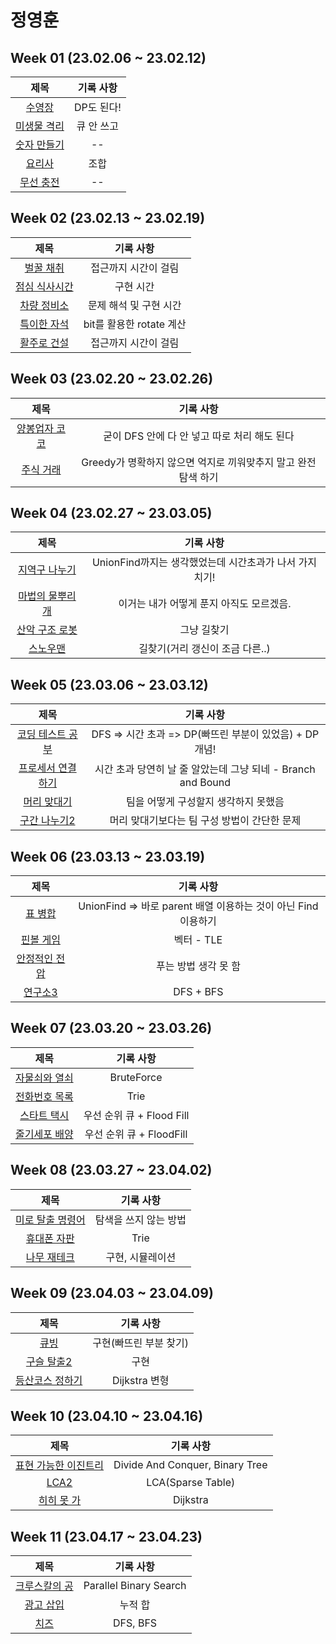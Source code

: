 # 정영훈
## Week 01 (23.02.06 ~ 23.02.12)
| 제목 | 기록 사항 |
| :---: | :---: | 
| [수영장](https://swexpertacademy.com/main/code/problem/problemDetail.do?contestProbId=AV5PpFQaAQMDFAUq) | DP도 된다! |
| [미생물 격리](https://swexpertacademy.com/main/code/problem/problemDetail.do?contestProbId=AV597vbqAH0DFAVl) | 큐 안 쓰고 |
| [숫자 만들기](https://swexpertacademy.com/main/code/problem/problemDetail.do?contestProbId=AWIeRZV6kBUDFAVH) | -- |
| [요리사](https://swexpertacademy.com/main/code/problem/problemDetail.do?contestProbId=AWIeUtVakTMDFAVH) | 조합 |
| [무선 충전](https://swexpertacademy.com/main/code/problem/problemDetail.do?contestProbId=AWXRDL1aeugDFAUo) | -- |

## Week 02 (23.02.13 ~ 23.02.19)
| 제목 | 기록 사항 |
| :---: | :---: |
| [벌꿀 채취](https://swexpertacademy.com/main/code/problem/problemDetail.do?contestProbId=AV5V4A46AdIDFAWu) | 접근까지 시간이 걸림 |
| [점심 식사시간](https://swexpertacademy.com/main/code/problem/problemDetail.do?contestProbId=AV5-BEE6AK0DFAVl) | 구현 시간 |
| [차량 정비소](https://swexpertacademy.com/main/code/problem/problemDetail.do?contestProbId=AV6c6bgaIuoDFAXy) | 문제 해석 및 구현 시간 |
| [특이한 자석](https://swexpertacademy.com/main/code/problem/problemDetail.do?contestProbId=AWIeV9sKkcoDFAVH) | bit를 활용한 rotate 계산 |
| [활주로 건설](https://swexpertacademy.com/main/code/problem/problemDetail.do?contestProbId=AWIeW7FakkUDFAVH) | 접근까지 시간이 걸림 |

## Week 03 (23.02.20 ~ 23.02.26)
| 제목 | 기록 사항 |
| :---: | :---: |
| [양봉업자 코코](https://pro.mincoding.co.kr/enterprise/contest/ssafy_9/275/problem/A%ED%98%95_%EA%B8%B0%EC%B6%9C1) | 굳이 DFS 안에 다 안 넣고 따로 처리 해도 된다 |
| [주식 거래](https://pro.mincoding.co.kr/enterprise/contest/ssafy_9/275/problem/A%ED%98%95_%EA%B8%B0%EC%B6%9C2) | Greedy가 명확하지 않으면 억지로 끼워맞추지 말고 완전 탐색 하기 |

## Week 04 (23.02.27 ~ 23.03.05)
| 제목 | 기록 사항 |
| :---: | :---: |
| [지역구 나누기](https://pro.mincoding.co.kr/enterprise/contest/ssafy_9/275/problem/A%ED%98%95_%EA%B8%B0%EC%B6%9C3) | UnionFind까지는 생각했었는데 시간초과가 나서 가지치기!
| [마법의 물뿌리개](https://pro.mincoding.co.kr/enterprise/contest/ssafy_9/275/problem/A%ED%98%95_%EA%B8%B0%EC%B6%9C4) | 이거는 내가 어떻게 푼지 아직도 모르겠음.
| [산악 구조 로봇](https://pro.mincoding.co.kr/enterprise/contest/ssafy_9/275/problem/A%ED%98%95_%EA%B8%B0%EC%B6%9C5) | 그냥 길찾기
| [스노우맨](https://pro.mincoding.co.kr/enterprise/contest/ssafy_9/275/problem/A%ED%98%95_%EA%B8%B0%EC%B6%9C6) | 길찾기(거리 갱신이 조금 다른..)

## Week 05 (23.03.06 ~ 23.03.12)
| 제목 | 기록 사항 |
| :---: | :---: |
| [코딩 테스트 공부](https://school.programmers.co.kr/learn/courses/30/lessons/118668) | DFS => 시간 초과 => DP(빠뜨린 부분이 있었음) + DP 개념! |
| [프로세서 연결하기](https://swexpertacademy.com/main/code/problem/problemDetail.do?contestProbId=AV4suNtaXFEDFAUf) | 시간 초과 당연히 날 줄 알았는데 그냥 되네 - Branch and Bound |
| [머리 맞대기](https://pro.mincoding.co.kr/problem-step/7/level/108/detail/M4_04) | 팀을 어떻게 구성할지 생각하지 못했음 |
| [구간 나누기2](https://www.acmicpc.net/problem/13397) | 머리 맞대기보다는 팀 구성 방법이 간단한 문제 |

## Week 06 (23.03.13 ~ 23.03.19)
| 제목 | 기록 사항 |
| :---: | :---: |
| [표 병합](https://school.programmers.co.kr/learn/courses/30/lessons/150366) | UnionFind => 바로 parent 배열 이용하는 것이 아닌 Find 이용하기 |
| [핀볼 게임](https://swexpertacademy.com/main/code/problem/problemDetail.do?contestProbId=AWXRF8s6ezEDFAUo) | 벡터 - TLE |
| [안정적인 전압](https://pro.mincoding.co.kr/enterprise/contest/ssafy_9/275/problem/Hyundai_03) | 푸는 방법 생각 못 함 |
| [연구소3](https://www.acmicpc.net/problem/17142) | DFS + BFS |

## Week 07 (23.03.20 ~ 23.03.26)
| 제목 | 기록 사항 |
| :---: | :---: |
| [자물쇠와 열쇠](https://school.programmers.co.kr/learn/courses/30/lessons/60059) | BruteForce |
| [전화번호 목록](https://www.acmicpc.net/problem/5052) | Trie |
| [스타트 택시](https://www.acmicpc.net/problem/19238) | 우선 순위 큐 + Flood Fill |
| [줄기세포 배양](https://swexpertacademy.com/main/code/problem/problemDetail.do?contestProbId=AWXRJ8EKe48DFAUo) | 우선 순위 큐 + FloodFill |

## Week 08 (23.03.27 ~ 23.04.02)
| 제목 | 기록 사항 |
| :---: | :---: |
| [미로 탈출 명령어](https://school.programmers.co.kr/learn/courses/30/lessons/150365) | 탐색을 쓰지 않는 방법 |
| [휴대폰 자판](https://www.acmicpc.net/problem/5670) | Trie |
| [나무 재테크](https://www.acmicpc.net/problem/16235) | 구현, 시뮬레이션 |

## Week 09 (23.04.03 ~ 23.04.09)
| 제목 | 기록 사항 |
| :---: | :---: |
| [큐빙](https://www.acmicpc.net/problem/5373) | 구현(빠뜨린 부분 찾기) |
| [구슬 탈출2](https://www.acmicpc.net/problem/13460) | 구현 |
| [등산코스 정하기](https://school.programmers.co.kr/learn/courses/30/lessons/118669) | Dijkstra 변형 |

## Week 10 (23.04.10 ~ 23.04.16)
| 제목 | 기록 사항 |
| :---: | :---: |
| [표현 가능한 이진트리](https://school.programmers.co.kr/learn/courses/30/lessons/150367) | Divide And Conquer, Binary Tree |
| [LCA2](https://www.acmicpc.net/problem/11438) | LCA(Sparse Table) |
| [히히 못 가](https://www.acmicpc.net/problem/24515) | Dijkstra |

## Week 11 (23.04.17 ~ 23.04.23)
| 제목 | 기록 사항 |
| :---: | :---: |
| [크루스칼의 공](https://www.acmicpc.net/problem/1396) | Parallel Binary Search |
| [광고 삽입](https://school.programmers.co.kr/learn/courses/30/lessons/72414) | 누적 합 |
| [치즈](https://www.acmicpc.net/problem/2636) | DFS, BFS |